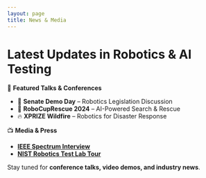 ```yaml
---
layout: page
title: News & Media
---
```


# Latest Updates in Robotics & AI Testing  

📢 **Featured Talks & Conferences**  
- 🎤 **Senate Demo Day** – Robotics Legislation Discussion  
- 🚀 **RoboCupRescue 2024** – AI-Powered Search & Rescue  
- 🔥 **XPRIZE Wildfire** – Robotics for Disaster Response  

📺 **Media & Press**  
- **[IEEE Spectrum Interview](#)**
- **[NIST Robotics Test Lab Tour](#)**

Stay tuned for **conference talks, video demos, and industry news**.
